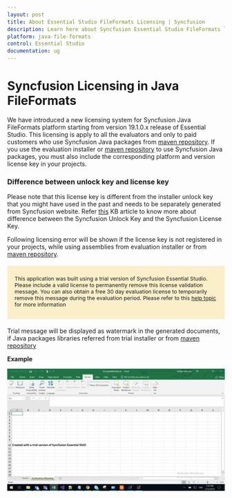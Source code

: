 ```yaml
---
layout: post
title: About Essential Studio FileFormats Licensing | Syncfusion
description: Learn here about Syncfusion Essential Studio FileFormats license key, how to generate the license key, how to register the license key, and more details.
platform: java-file-formats
control: Essential Studio
documentation: ug
---
```


<style>
#license {
    font-size: .88em!important;
margin-top: 1.5em;     margin-bottom: 1.5em;
    background-color: #fbefca;
    padding: 10px 17px 14px;
}
</style>

# Syncfusion Licensing in Java FileFormats

We have introduced a new licensing system for Syncfusion Java FileFormats platform starting from version 19.1.0.x release of Essential Studio. This licensing is apply to all the evaluators and only to paid customers who use Syncfusion Java packages from [maven repository](https://jars.syncfusion.com). If you use the evaluation installer or [maven repository](https://jars.syncfusion.com) to use Syncfusion Java packages, you must also include the corresponding platform and version license key in your projects.

### Difference between unlock key and license key

Please note that this license key is different from the installer unlock key that you might have used in the past and needs to be separately generated from Syncfusion website. Refer [this](https://www.syncfusion.com/kb/8950/difference-between-the-unlock-key-and-licensing-key) KB article to know more about difference between the Syncfusion Unlock Key and the Syncfusion License Key.

Following licensing error will be shown if the license key is not registered in your projects, while using assemblies from evaluation installer or from [maven repository](https://jars.syncfusion.com).

<div id="license">

This application was built using a trial version of Syncfusion Essential Studio. Please include a valid license to permanently remove this license validation message. You can also obtain a free 30 day evaluation license to temporarily remove this message during the evaluation period. Please refer to this <a href="/common/essential-studio/licensing/license-key">help topic</a> for more information 

</div>


Trial message will be displayed as watermark in the generated documents, if Java packages libraries referred from  trial installer or from [maven repository](https://jars.syncfusion.com)

**Example**

![IO Licensing Message](licensing-images/io-licensing-message.png)
